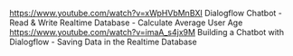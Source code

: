 https://www.youtube.com/watch?v=xWpHVbMnBXI
Dialogflow Chatbot - Read & Write Realtime Database - Calculate Average User Age
https://www.youtube.com/watch?v=imaA_s4jx9M
Building a Chatbot with Dialogflow - Saving Data in the Realtime Database
